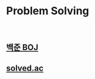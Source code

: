 # Problem Solving

<br>

## [백준 BOJ](https://www.acmicpc.net/user/wwoon63)
## [solved.ac](https://solved.ac/profile/wwoon63)